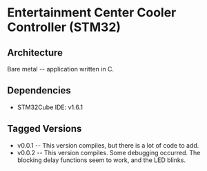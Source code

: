 # Entertainment Center Cooler Controller (STM32) 

## Architecture
Bare metal -- application written in C.       

## Dependencies
* STM32Cube IDE: v1.6.1
   

## Tagged Versions 
* v0.0.1 -- This version compiles, but there is a lot of code to add.  
* v0.0.2 -- This version compiles.  Some debugging occurred.  The blocking delay functions seem to work, and the LED blinks.